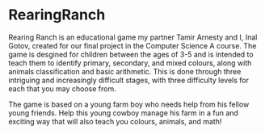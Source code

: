 # RearingRanch
Rearing Ranch is an educational game my partner Tamir Arnesty and I, Inal Gotov, created for our final project in the
Computer Science A course. The game is desgined for children between the ages of 3-5 and is intended to teach them
to identify primary, secondary, and mixed colours, along with animals classification and basic arithmetic. This is done
through three intriguing and increasingly difficult stages, with three difficulty levels for each that you may
choose from.

The game is based on a young farm boy who needs help from his fellow young friends. Help this young cowboy manage
his farm in a fun and exciting way that will also teach you colours, animals, and math!
